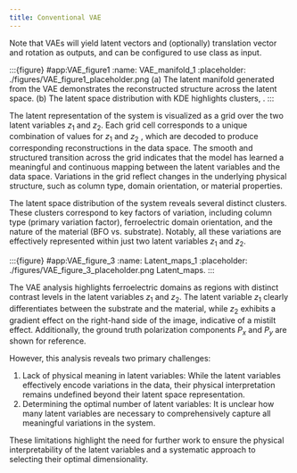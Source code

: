 ```yaml
---
title: Conventional VAE
---
```



Note that VAEs will yield latent vectors and (optionally) translation vector and rotation as outputs, and can be configured to use class as input.


:::{figure} #app:VAE_figure1
:name: VAE_manifold_1
:placeholder: ./figures/VAE_figure1_placeholder.png
(a) The latent manifold generated from the VAE demonstrates the reconstructed structure across the latent space. (b) The latent space distribution with KDE highlights clusters, .
:::

The latent representation of the system is visualized as a grid over the two latent variables $z_1$ and $z_2$. Each grid cell corresponds to a unique combination of values for $z_1$ and $z_2$ , which are decoded to produce corresponding reconstructions in the data space. The smooth and structured transition across the grid indicates that the model has learned a meaningful and continuous mapping between the latent variables and the data space. Variations in the grid reflect changes in the underlying physical structure, such as column type, domain orientation, or material properties.

The latent space distribution of the system reveals several distinct clusters. These clusters correspond to key factors of variation, including column type (primary variation factor), ferroelectric domain orientation, and the nature of the material (BFO vs. substrate). Notably, all these variations are effectively represented within just two latent variables $z_1$ and $z_2$.

:::{figure} #app:VAE_figure_3
:name: Latent_maps_1
:placeholder: ./figures/VAE_figure_3_placeholder.png
Latent_maps.
:::

The VAE analysis highlights ferroelectric domains as regions with distinct contrast levels in the latent variables $z_1$ and $z_2$. The latent variable $z_1$ clearly differentiates between the substrate and the material, while $z_2$ exhibits a gradient effect on the right-hand side of the image, indicative of a mistilt effect. Additionally, the ground truth polarization components $P_x$ and $P_y$ are shown for reference.

However, this analysis reveals two primary challenges:

1. Lack of physical meaning in latent variables: While the latent variables effectively encode variations in the data, their physical interpretation remains undefined beyond their latent space representation.
2. Determining the optimal number of latent variables: It is unclear how many latent variables are necessary to comprehensively capture all meaningful variations in the system.

These limitations highlight the need for further work to ensure the physical interpretability of the latent variables and a systematic approach to selecting their optimal dimensionality.